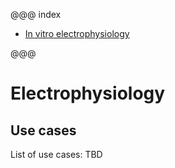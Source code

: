 @@@ index

* [In vitro electrophysiology](wholecellpatchclamp-recording.md)

@@@

# Electrophysiology

## Use cases

List of use cases: TBD

